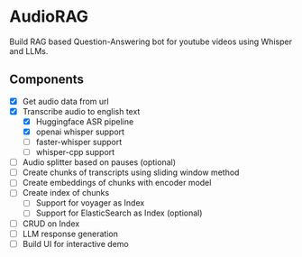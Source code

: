 # AudioRAG
Build RAG based Question-Answering bot for youtube videos using Whisper and LLMs.

## Components
- [x] Get audio data from url
- [x] Transcribe audio to english text
    - [x] Huggingface ASR pipeline
    - [x] openai whisper support
    - [ ] faster-whisper support
    - [ ] whisper-cpp support
- [ ] Audio splitter based on pauses (optional)
- [ ] Create chunks of transcripts using sliding window method
- [ ] Create embeddings of chunks with encoder model
- [ ] Create index of chunks
    - [ ] Support for voyager as Index
    - [ ] Support for ElasticSearch as Index (optional)
- [ ] CRUD on Index
- [ ] LLM response generation
- [ ] Build UI for interactive demo